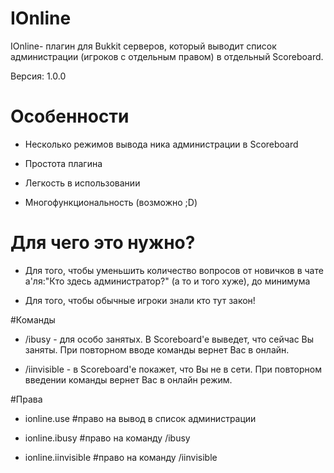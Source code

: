 # IOnline
IOnline- плагин для Bukkit серверов, который выводит список администрации (игроков с отдельным правом) в отдельный Scoreboard.

Версия: 1.0.0

# Особенности
* Несколько режимов вывода ника администрации в Scoreboard 

* Простота плагина

* Легкость в использовании

* Многофункциональность (возможно ;D)

# Для чего это нужно? 
* Для того, чтобы уменьшить количество вопросов от новичков в чате а'ля:"Кто здесь администратор?" (а то и того хуже), до минимума

* Для того, чтобы обычные игроки знали кто тут закон!

#Команды

* /ibusy - для особо занятых. В Scoreboard'e выведет, что сейчас Вы заняты. При повторном вводе команды вернет Вас в онлайн.

* /iinvisible - в Scoreboard'e покажет, что Вы не в сети. При повторном введении команды вернет Вас в онлайн режим.

#Права

* ionline.use #право на вывод в список администрации

* ionline.ibusy #право на команду /ibusy

* ionline.iinvisible #право на команду /iinvisible

